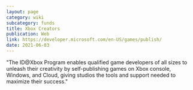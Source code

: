 ```yaml
---
layout: page
category: wiki
subcategory: funds
title: Xbox Creators
publication: Web
link: https://developer.microsoft.com/en-US/games/publish/
date: 2021-06-03
---
```


"The ID@Xbox Program enables qualified game developers of all sizes to unleash their creativity by self-publishing games on Xbox console, Windows, and Cloud, giving studios the tools and support needed to maximize their success."

